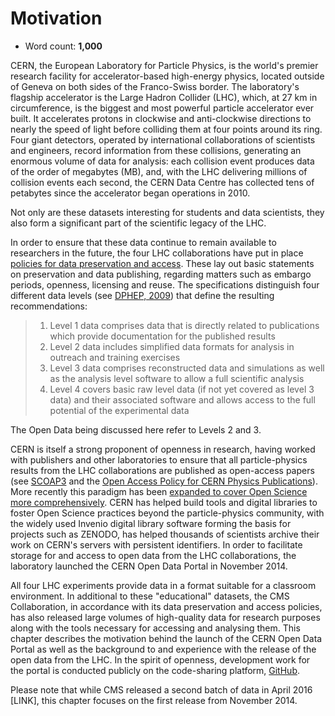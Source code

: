 # Motivation

- Word count: **1,000**

CERN, the European Laboratory for Particle Physics, is the world's premier research facility for accelerator-based high-energy physics, located outside of Geneva on both sides of the Franco-Swiss border. The laboratory's flagship accelerator is the Large Hadron Collider (LHC), which, at 27 km in circumference, is the biggest and most powerful particle accelerator ever built. It accelerates protons in clockwise and anti-clockwise directions to nearly the speed of light before colliding them at four points around its ring. Four giant detectors, operated by international collaborations of scientists and engineers, record information from these collisions, generating an enormous volume of data for analysis: each collision event produces data of the order of megabytes (MB), and, with the LHC delivering millions of collision events each second, the CERN Data Centre has collected tens of petabytes since the accelerator began operations in 2010.

Not only are these datasets interesting for students and data scientists, they also form a significant part of the scientific legacy of the LHC.

In order to ensure that these data continue to remain available to researchers in the future, the four LHC collaborations have put in place [policies for data preservation and access](http://opendata.cern.ch/collection/Data-Policies). These lay out basic statements on preservation and data publishing, regarding matters such as embargo periods, openness, licensing and reuse. The specifications distinguish four different data levels (see [DPHEP, 2009](https://arxiv.org/abs/0912.0255)) that define the resulting recommendations:

> 1. Level 1 data comprises data that is directly related to publications which provide documentation for the published results
> 2. Level 2 data includes simplified data formats for analysis in outreach and training exercises
> 3. Level 3 data comprises reconstructed data and simulations as well as the analysis level software to allow a full scientific analysis
> 4. Level 4 covers basic raw level data (if not yet covered as level 3 data) and their associated software and allows access to the full potential of the experimental data

The Open Data being discussed here refer to Levels 2 and 3.

CERN is itself a strong proponent of openness in research, having worked with publishers and other laboratories to ensure that all particle-physics results from the LHC collaborations are published as open-access papers (see [SCOAP3](https://scoap3.org/) and the [Open Access Policy for CERN Physics Publications](https://cds.cern.ch/record/1955574)). More recently this paradigm has been [expanded to cover Open Science more comprehensively](http://home.cern/cern-people/opinion/2014/11/road-open-science). CERN has helped build tools and digital libraries to foster Open Science practices beyond the particle-physics community, with the widely used Invenio digital library software forming the basis for projects such as ZENODO, has helped thousands of scientists archive their work on CERN's servers with persistent identifiers. In order to facilitate storage for and access to open data from the LHC collaborations, the laboratory launched the CERN Open Data Portal in November 2014.

All four LHC experiments provide data in a format suitable for a classroom environment. In additional to these "educational" datasets, the CMS Collaboration, in accordance with its data preservation and access policies, has also released large volumes of high-quality data for research purposes along with the tools necessary for accessing and analysing them. This chapter describes the motivation behind the launch of the CERN Open Data Portal as well as the background to and experience with the release of the open data from the LHC. In the spirit of openness, development work for the portal is conducted publicly on the code-sharing platform, [GitHub](https://github.com/cernopendata/opendata.cern.ch).

Please note that while CMS released a second batch of data in April 2016 [LINK], this chapter focuses on the first release from November 2014.
